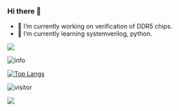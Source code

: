 ### Hi there 👋

- 🔭 I’m currently working on verification of DDR5 chips.
- 🌱 I’m currently learning systemverilog, python.



![](http://antzuhl.cn:4000/get/@zheng-yijia.readme)

![info](https://github-readme-stats.vercel.app/api?username=zheng-yijia&show_icons=true&count_private=true&theme=default_repocard)

[![Top Langs](https://github-readme-stats.vercel.app/api/top-langs/?username=zheng-yijia&count_private=true&layout=compact)](https://github.com/anuraghazra/github-readme-stats)

![visitor](https://visitor-badge.glitch.me/badge?page_id=zheng-yijia.readme)

![](https://img.shields.io/badge/Language-Systemverilog-blue)


<!--
**zheng-yijia/zheng-yijia** is a ✨ _special_ ✨ repository because its `README.md` (this file) appears on your GitHub profile.

Here are some ideas to get you started:

- 🔭 I’m currently working on verification of DDR5 chips.
- 🌱 I’m currently learning systemverilog, python.
- 👯 I’m looking to collaborate on ...
- 🤔 I’m looking for help with ...
- 💬 Ask me about ...
- 📫 How to reach me: ...
- 😄 Pronouns: ...
- ⚡ Fun fact: ...
-->
